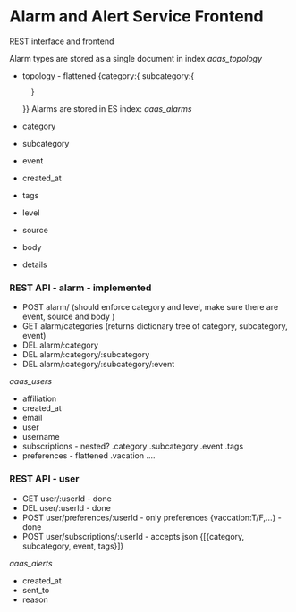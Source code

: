 # Alarm and Alert Service Frontend
REST interface and frontend 

Alarm types are stored as a single document in index *aaas_topology*
* topology - flattened
    {category:{
        subcategory:{

        }
    }}
Alarms are stored in ES index: *aaas_alarms*
* category
* subcategory
* event
* created_at
* tags
* level
* source
* body
* details

### REST API - alarm - implemented
* POST alarm/ (should enforce category and level, make sure there are event, source and body )
* GET alarm/categories (returns dictionary tree of category, subcategory, event)
* DEL alarm/:category
* DEL alarm/:category/:subcategory
* DEL alarm/:category/:subcategory/:event

*aaas_users*
* affiliation
* created_at
* email
* user
* username
* subscriptions - nested?
    .category
    .subcategory
    .event
    .tags
* preferences - flattened
    .vacation ....

### REST API - user
* GET user/:userId - done
* DEL user/:userId - done
* POST user/preferences/:userId - only preferences {vaccation:T/F,...}  - done
* POST user/subscriptions/:userId - accepts json {[{category, subcategory, event, tags}]}

*aaas_alerts*
* created_at
* sent_to
* reason